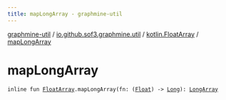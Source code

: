 ```yaml
---
title: mapLongArray - graphmine-util
---
```


[graphmine-util](../../index.html) / [io.github.sof3.graphmine.util](../index.html) / [kotlin.FloatArray](index.html) / [mapLongArray](./map-long-array.html)

# mapLongArray

`inline fun `[`FloatArray`](https://kotlinlang.org/api/latest/jvm/stdlib/kotlin/-float-array/index.html)`.mapLongArray(fn: (`[`Float`](https://kotlinlang.org/api/latest/jvm/stdlib/kotlin/-float/index.html)`) -> `[`Long`](https://kotlinlang.org/api/latest/jvm/stdlib/kotlin/-long/index.html)`): `[`LongArray`](https://kotlinlang.org/api/latest/jvm/stdlib/kotlin/-long-array/index.html)